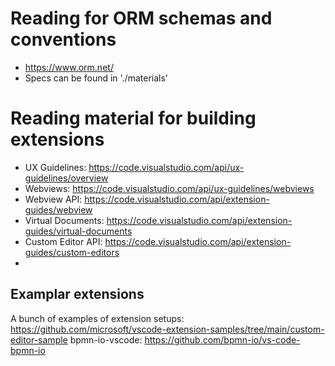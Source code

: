 
# Reading for ORM schemas and conventions

- https://www.orm.net/
- Specs can be found in './materials'

# Reading material for building extensions

- UX Guidelines: https://code.visualstudio.com/api/ux-guidelines/overview
- Webviews: https://code.visualstudio.com/api/ux-guidelines/webviews
- Webview API: https://code.visualstudio.com/api/extension-guides/webview
- Virtual Documents: https://code.visualstudio.com/api/extension-guides/virtual-documents
- Custom Editor API: https://code.visualstudio.com/api/extension-guides/custom-editors
- 


## Examplar extensions

A bunch of examples of extension setups: https://github.com/microsoft/vscode-extension-samples/tree/main/custom-editor-sample
bpmn-io-vscode: https://github.com/bpmn-io/vs-code-bpmn-io

